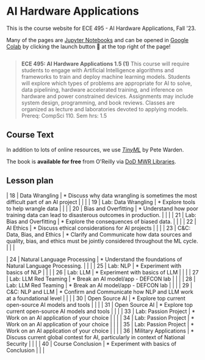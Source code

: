 # AI Hardware Applications

This is the course website for ECE 495 - AI Hardware Applications, Fall '23.

Many of the pages are [Jupyter Notebooks](https://docs.jupyter.org/en/latest/)
and can be opened in [Google Colab](https://colab.research.google.com/)
by clicking the launch button &#x1F680; at the top right of the page!

```{tableofcontents}
```

> **ECE 495: AI Hardware Applications 1.5 (1)** This course will require students to engage with Artificial Intelligence algorithms and frameworks to train and deploy machine learning models.
> Students will explore which types of problems are appropriate for AI to solve, data pipelining, hardware accelerated training, and inference on hardware and power constrained devices.
> Assignments may include system design, programming, and book reviews. Classes are organized as lecture and laboratories devoted to applying models.  Prereq: CompSci 110.  Sem hrs: 1.5

## Course Text

In addition to lots of online resources, we use [*TinyML*](https://www.oreilly.com/library/view/tinyml/9781492052036/) by Pete Warden.

The book is **available for free** from O'Reilly via [DoD MWR Libraries](https://www.dodmwrlibraries.org/).

## Lesson plan

| 18 | Data Wrangling | * Discuss why  data wrangling is sometimes the most   difficult part of an AI project |  |  |
| 19 | Lab: Data Wrangling | * Explore tools to help wrangle   data |  |  |
| 20 | Bias and Overfitting | * Understand how poor training   data can lead to disasterous outcomes in production. |  |  |
| 21 | Lab: Bias and Overfitting | * Explore the consequences of   biased data. |  |  |
| 22 | AI Ethics | * Discuss ethical considerations   for AI projects |  |  |
| 23 | C&C: Data, Bias, and Ethics | * Clarify and Communicate how   data sources and quality, bias, and ethics must be jointly considered   throughout the ML cycle. |  |  |

| 24 | Natural Language Processing | * Understand the foundations of   Natural Language Processing. |  |  |
| 25 | Lab: NLP | * Experiment with basics of NLP |  |  |
| 26 | Lab: LLM | * Experiment with basics of LLM |  |  |
| 27 | Lab: LLM Red Teaming | * Break an AI model/app - DEFCON   lab |  |  |
| 28 | Lab: LLM Red Teaming | * Break an AI model/app - DEFCON   lab |  |  |
| 29 | C&C: NLP and LLM | * Confirm and Communicate how   NLP and LLM work at a foundational level |  |  |
| 30 | Open Source AI | * Explore top current   open-source AI models and tools |  |  |
| 31 | Open Source AI | * Explore top current   open-source AI models and tools |  |  |
| 33 | Lab: Passion Project | * Work on an AI application of   your choice |  |  |
| 34 | Lab: Passion Project | * Work on an AI application of   your choice |  |  |
| 35 | Lab: Passion Project | * Work on an AI application of   your choice |  |  |
| 36 | Military Applications | * Discuss current global contest   for AI, particularly in context of National Security |  |  |
| 40 | Course Conclusion | * Experiment with basics of   Conclusion |  |  |
